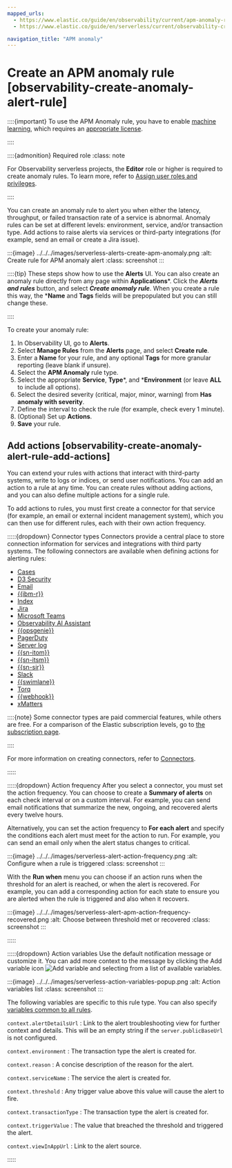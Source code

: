 ```yaml
---
mapped_urls:
  - https://www.elastic.co/guide/en/observability/current/apm-anomaly-rule.html
  - https://www.elastic.co/guide/en/serverless/current/observability-create-anomaly-alert-rule.html

navigation_title: "APM anomaly"
---
```


# Create an APM anomaly rule [observability-create-anomaly-alert-rule]

::::{important}
To use the APM Anomaly rule, you have to enable [machine learning](../../../solutions/observability/apps/integrate-with-machine-learning.md#observability-apm-integrate-with-machine-learning-enable-anomaly-detection), which requires an [appropriate license](https://www.elastic.co/subscriptions).

::::

::::{admonition} Required role
:class: note

For Observability serverless projects, the **Editor** role or higher is required to create anomaly rules. To learn more, refer to [Assign user roles and privileges](../../../deploy-manage/users-roles/cloud-organization/user-roles.md#general-assign-user-roles).

::::


You can create an anomaly rule to alert you when either the latency, throughput, or failed transaction rate of a service is abnormal. Anomaly rules can be set at different levels: environment, service, and/or transaction type. Add actions to raise alerts via services or third-party integrations (for example, send an email or create a Jira issue).

:::{image} ../../../images/serverless-alerts-create-apm-anomaly.png
:alt: Create rule for APM anomaly alert
:class: screenshot
:::

::::{tip}
These steps show how to use the **Alerts** UI. You can also create an anomaly rule directly from any page within **Applications***. Click the ***Alerts and rules*** button, and select ***Create anomaly rule***. When you create a rule this way, the ***Name** and **Tags** fields will be prepopulated but you can still change these.

::::


To create your anomaly rule:

1. In Observability UI, go to **Alerts**.
2. Select **Manage Rules** from the **Alerts** page, and select **Create rule**.
3. Enter a **Name** for your rule, and any optional **Tags** for more granular reporting (leave blank if unsure).
4. Select the **APM Anomaly** rule type.
5. Select the appropriate **Service**, **Type***, and ***Environment** (or leave **ALL** to include all options).
6. Select the desired severity (critical, major, minor, warning) from **Has anomaly with severity**.
7. Define the interval to check the rule (for example, check every 1 minute).
8. (Optional) Set up **Actions**.
9. **Save** your rule.


## Add actions [observability-create-anomaly-alert-rule-add-actions]

You can extend your rules with actions that interact with third-party systems, write to logs or indices, or send user notifications. You can add an action to a rule at any time. You can create rules without adding actions, and you can also define multiple actions for a single rule.

To add actions to rules, you must first create a connector for that service (for example, an email or external incident management system), which you can then use for different rules, each with their own action frequency.

:::::{dropdown} Connector types
Connectors provide a central place to store connection information for services and integrations with third party systems. The following connectors are available when defining actions for alerting rules:

* [Cases](kibana://docs/reference/connectors-kibana/cases-action-type.md)
* [D3 Security](kibana://docs/reference/connectors-kibana/d3security-action-type.md)
* [Email](kibana://docs/reference/connectors-kibana/email-action-type.md)
* [{{ibm-r}}](kibana://docs/reference/connectors-kibana/resilient-action-type.md)
* [Index](kibana://docs/reference/connectors-kibana/index-action-type.md)
* [Jira](kibana://docs/reference/connectors-kibana/jira-action-type.md)
* [Microsoft Teams](kibana://docs/reference/connectors-kibana/teams-action-type.md)
* [Observability AI Assistant](kibana://docs/reference/connectors-kibana/obs-ai-assistant-action-type.md)
* [{{opsgenie}}](kibana://docs/reference/connectors-kibana/opsgenie-action-type.md)
* [PagerDuty](kibana://docs/reference/connectors-kibana/pagerduty-action-type.md)
* [Server log](kibana://docs/reference/connectors-kibana/server-log-action-type.md)
* [{{sn-itom}}](kibana://docs/reference/connectors-kibana/servicenow-itom-action-type.md)
* [{{sn-itsm}}](kibana://docs/reference/connectors-kibana/servicenow-action-type.md)
* [{{sn-sir}}](kibana://docs/reference/connectors-kibana/servicenow-sir-action-type.md)
* [Slack](kibana://docs/reference/connectors-kibana/slack-action-type.md)
* [{{swimlane}}](kibana://docs/reference/connectors-kibana/swimlane-action-type.md)
* [Torq](kibana://docs/reference/connectors-kibana/torq-action-type.md)
* [{{webhook}}](kibana://docs/reference/connectors-kibana/webhook-action-type.md)
* [xMatters](kibana://docs/reference/connectors-kibana/xmatters-action-type.md)

::::{note}
Some connector types are paid commercial features, while others are free. For a comparison of the Elastic subscription levels, go to [the subscription page](https://www.elastic.co/subscriptions).

::::


For more information on creating connectors, refer to [Connectors](../../../deploy-manage/manage-connectors.md).

:::::


:::::{dropdown} Action frequency
After you select a connector, you must set the action frequency. You can choose to create a **Summary of alerts** on each check interval or on a custom interval. For example, you can send email notifications that summarize the new, ongoing, and recovered alerts every twelve hours.

Alternatively, you can set the action frequency to **For each alert** and specify the conditions each alert must meet for the action to run. For example, you can send an email only when the alert status changes to critical.

:::{image} ../../../images/serverless-alert-action-frequency.png
:alt: Configure when a rule is triggered
:class: screenshot
:::

With the **Run when** menu you can choose if an action runs when the threshold for an alert is reached, or when the alert is recovered. For example, you can add a corresponding action for each state to ensure you are alerted when the rule is triggered and also when it recovers.

:::{image} ../../../images/serverless-alert-apm-action-frequency-recovered.png
:alt: Choose between threshold met or recovered
:class: screenshot
:::

:::::


:::::{dropdown} Action variables
Use the default notification message or customize it. You can add more context to the message by clicking the Add variable icon ![Add variable](../../../images/serverless-indexOpen.svg "") and selecting from a list of available variables.

:::{image} ../../../images/serverless-action-variables-popup.png
:alt: Action variables list
:class: screenshot
:::

The following variables are specific to this rule type. You can also specify [variables common to all rules](../../../explore-analyze/alerts-cases/alerts/rule-action-variables.md).

`context.alertDetailsUrl`
:   Link to the alert troubleshooting view for further context and details. This will be an empty string if the `server.publicBaseUrl` is not configured.

`context.environment`
:   The transaction type the alert is created for.

`context.reason`
:   A concise description of the reason for the alert.

`context.serviceName`
:   The service the alert is created for.

`context.threshold`
:   Any trigger value above this value will cause the alert to fire.

`context.transactionType`
:   The transaction type the alert is created for.

`context.triggerValue`
:   The value that breached the threshold and triggered the alert.

`context.viewInAppUrl`
:   Link to the alert source.

:::::